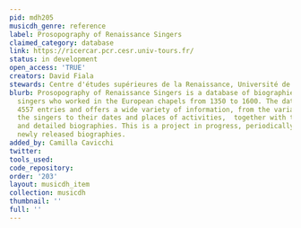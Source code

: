 ```yaml
---
pid: mdh205
musicdh_genre: reference
label: Prosopography of Renaissance Singers
claimed_category: database
link: https://ricercar.pcr.cesr.univ-tours.fr/
status: in development
open_access: 'TRUE'
creators: David Fiala
stewards: Centre d'études supérieures de la Renaissance, Université de Tours
blurb: Prosopography of Renaissance Singers is a database of biographies of professional
  singers who worked in the European chapels from 1350 to 1600. The database collects
  4557 entries and offers a wide variety of information, from the variant names of
  the singers to their dates and places of activities,  together with their complete
  and detailed biographies. This is a project in progress, periodically enriched with
  newly released biographies.
added_by: Camilla Cavicchi
twitter: 
tools_used: 
code_repository: 
order: '203'
layout: musicdh_item
collection: musicdh
thumbnail: ''
full: ''
---
```


